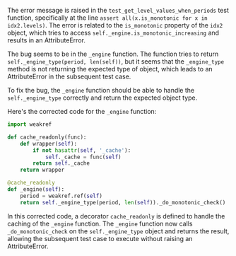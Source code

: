 The error message is raised in the `test_get_level_values_when_periods` test function, specifically at the line `assert all(x.is_monotonic for x in idx2.levels)`. The error is related to the `is_monotonic` property of the `idx2` object, which tries to access `self._engine.is_monotonic_increasing` and results in an AttributeError.

The bug seems to be in the `_engine` function. The function tries to return `self._engine_type(period, len(self))`, but it seems that the `_engine_type` method is not returning the expected type of object, which leads to an AttributeError in the subsequent test case.

To fix the bug, the `_engine` function should be able to handle the `self._engine_type` correctly and return the expected object type.

Here's the corrected code for the `_engine` function:

```python
import weakref

def cache_readonly(func):
    def wrapper(self):
        if not hasattr(self, '_cache'):
            self._cache = func(self)
        return self._cache
    return wrapper

@cache_readonly
def _engine(self):
    period = weakref.ref(self)
    return self._engine_type(period, len(self))._do_monotonic_check()
```

In this corrected code, a decorator `cache_readonly` is defined to handle the caching of the `_engine` function. The `_engine` function now calls `_do_monotonic_check` on the `self._engine_type` object and returns the result, allowing the subsequent test case to execute without raising an AttributeError.